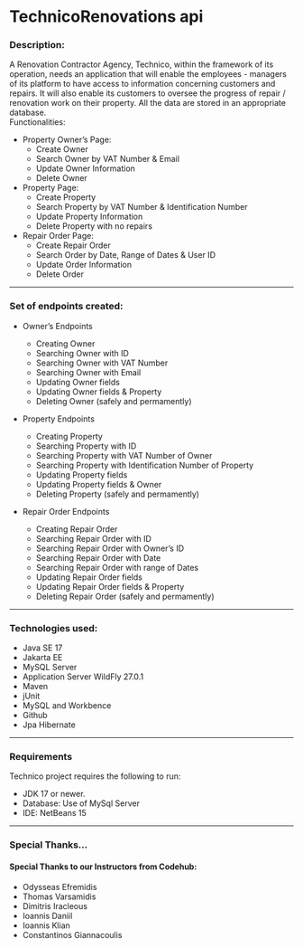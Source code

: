# TechnicoRenovations api
### Description:
A  Renovation  Contractor  Agency,  Technico,  within  the  framework  of  its  operation,  needs  an application that will enable the employees - managers of its platform to have access to information concerning customers and repairs. It will also enable its customers to oversee the progress of repair / renovation work on their property. All the data are stored in an appropriate database.  
Functionalities:
* Property Owner’s Page:
    * Create Owner
    * Search Owner by VAT Number & Email
    * Update Owner Information
    * Delete Owner
* Property Page:
    * Create Property
    * Search Property by VAT Number & Identification Number
    * Update Property Information
    * Delete Property with no repairs
* Repair Order Page:
    * Create Repair Order
    * Search Order by Date, Range of Dates & User ID
    * Update Order Information
    * Delete Order

---
### Set of endpoints created:
* Owner’s Endpoints
    * Creating Owner
    * Searching Owner with ID
    * Searching Owner with VAT Number
    * Searching Owner with Email
    * Updating Owner fields
    * Updating Owner fields & Property
    * Deleting Owner (safely and permamently)

* Property Endpoints
    * Creating Property
    * Searching Property with ID
    * Searching Property with VAT Number of Owner
    * Searching Property with Identification Number of Property
    * Updating Property fields
    * Updating Property fields & Owner
    * Deleting Property (safely and permamently)

* Repair Order Endpoints
    * Creating Repair Order
    * Searching Repair Order with ID
    * Searching Repair Order with Owner’s ID
    * Searching Repair Order with Date
    * Searching Repair Order with range of Dates
    * Updating Repair Order fields
    * Updating Repair Order fields & Property
    * Deleting Repair Order (safely and permamently)

---
### Technologies used:
* Java SE 17
* Jakarta EE
* MySQL Server
* Application Server WildFly 27.0.1
* Maven
* jUnit
* MySQL and Workbence
* Github
* Jpa Hibernate

---
### Requirements
Technico project requires the following to run:
* JDK 17 or newer.
* Database: Use of MySql Server
* IDE: NetBeans 15

---
### Special Thanks...
#### Special Thanks to our Instructors from Codehub:
* Odysseas Efremidis
* Thomas Varsamidis
* Dimitris Iracleous
* Ioannis Daniil
* Ioannis Klian
* Constantinos Giannacoulis
